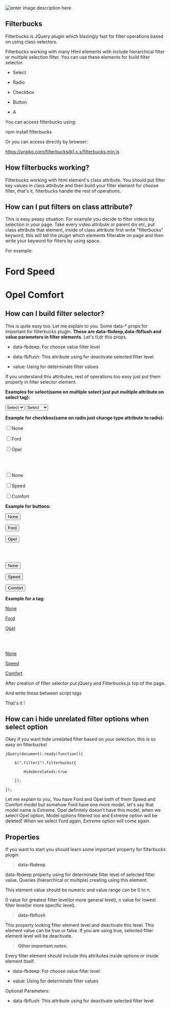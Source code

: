 
![enter image description here](https://i.ibb.co/hc5cX6w/filterbucks-logo-fw.png"FileterbucksLogo")

  

## **Filterbucks**

  

Filterbucks is JQuery plugin which blazingly fast for filter operations based on using class selectors.

  

Filterbucks working with many Html elements with include hierarchical filter or multiple selection filter. You can use these elements for build filter selector.

- Select

- Radio

- Checkbox

- Button

- A

  

You can access filterbucks using:

  

npm install filterbucks

  

Or you can access directly by browser:

  

https://unpkg.com/filterbucks@1.x.x/filterbucks.min.js


  
  

## **How filterbucks working?**

  

Filterbucks working with html element's class attribute. You should put filter key values in class attribute and then build your filter element for choose filter, that's it, filterbucks handle the rest of operations.

  

## **How can I put filters on class attribute?**

  

This is easy peasy situation. For example you decide to filter videos by selection in your page. Take every video attribute or parent div etc, put class attribute that element, inside of class attribute first write "filterbucks" keyword, this will tell the plugin which elements filterable on page and then write your keyword for filters by using space.

For example:

  

<div class="filterbucks Ford Speed">

<h1>Ford Speed</h1>

</div>

  

<div class="filterbucks Opel Comfort">

<h1>Opel Comfort</h1>

</div>

  

## **How can I build filter selector?**

  

This is quite easy too. Let me explain to you. Some data-* props for important for filterbucks plugin. **These are data-fbdeep,data-fbflush and value parameters in filter elements**. Let's tl;dr this props.

  

- data-fbdeep: For choose value filter level

- data-fbflush: This attribute using for deactivate selected filter level

- value: Using for determinate filter values

  

If you understand this attributes, rest of operations too easy just put them properly in filter selector element.

  

**Examples for select(same on multiple select just put multiple attribute on select tag):**

  

<select class="filter" data-fbdeep="0">

<option data-fbflush="true" value="none">

Select

</option>

<option value="Ford">

Ford

</option>

<option value="Opel">

Opel

</option>

</select>

<select class="filter" data-fbdeep="1">

<option data-fbflush="true" value="none">

Select

</option>

<option value="Speed">

Speed

</option>

<option value="Comfort">

Comfort

</option>

</select>

  
  

**Example for checkbox(same on radio just change type attribute to radio):**

  

<input type="checkbox" class="filter" data-fbdeep="0" name="filter1" value="none" data-fbflush="true"/>None

<input type="checkbox" class="filter" data-fbdeep="0" name="filter1" value="Ford"/>Ford

<input type="checkbox" class="filter" data-fbdeep="0" name="filter1" value="Opel"/>Opel

<br/>

<br/>

<input type="checkbox" class="filter" data-fbdeep="1" name="filter2" value="none" data-fbflush="true" />None

<input type="checkbox" class="filter" data-fbdeep="1" name="filter2" value="Speed"/>Speed

<input type="checkbox" class="filter" data-fbdeep="1" name="filter2" value="Comfort"/>Comfort

  

**Example for buttons:**

  

<button class="filter btn btn-primary" data-fbdeep="0" data-fbflush="true" value="none">None</button>

<button class="filter btn btn-primary" data-fbdeep="0" value="Ford">Ford</button>

<button class="filter btn btn-primary" data-fbdeep="0" name="filter1" value="Opel">Opel</button>

<br/>

<br/>

<button class="filter btn btn-primary" data-fbdeep="1" data-fbflush="true" value="none">None</button>

<button class="filter btn btn-primary" data-fbdeep="1" value="Speed">Speed</button>

<button class="filter btn btn-primary" data-fbdeep="1" value="Comfort">Comfort</button>

  
  

**Example for a tag:**

  

<a href="#" class="filter btn btn-primary" data-fbdeep="0" data-fbflush="true" value="none">None</a>

<a href="#" class="filter btn btn-primary" data-fbdeep="0" value="Ford">Ford</a>

<a href="#" class="filter btn btn-primary" data-fbdeep="0" value="Opel">Opel</a>

<br/>

<br/>

<a href="#" class="filter btn btn-primary" data-fbdeep="1" data-fbflush="true" value="none">None</a>

<a href="#" class="filter btn btn-primary" data-fbdeep="1" value="Speed">Speed</a>

<a href="#" class="filter btn btn-primary" data-fbdeep="1" value="Comfort">Comfort</a>

  

After creation of filter selector put jQuery and Filterbucks.js top of the page.

And write these between script tags

  

<script>

jQuery(document).ready(function(){

$(".filter1").filterbucks();

});

</script>

That's it !

## How can i hide unrelated filter options when select option

Okey if you want hide unrelated filter based on your selection, this is so easy on filterbucks!

    jQuery(document).ready(function(){
    
	    $(".filter1").filterbucks({
	    
		    HideUnrelateds:true
	    
	    });
    
    });

 

Let me explain to you, You have Ford and Opel both of them Speed and Comfort model but somehow Ford have one more model, let's say that model name is Extreme. Opel definitely doesn't have this model, when we select Opel option, Model options filtered too and Extreme option will be deleted! When we select Ford again, Extreme option will come again.

## **Properties**

  

If you want to start you should learn some important property for filterbucks plugin.

  

>  **data-fbdeep**

  

data-fbdeep property using for determinate filter level of selected filter value. Queries (hierarchical or multiple) creating using this element.

This element value should be numeric and value range can be 0 to n.

0 value for greatest filter level(or more general level), n value for lowest filter level(or more specific level).

  

>  **data-fbflush**

  

This property looking filter element level and deactivate this level. This element value can be true or false. If you are using true, selected filter element level will be deactivate.

  

>  **Other important notes.**

  

Every filter element should include this attributes inside options or inside element itself.

  

- data-fbdeep: For choose value filter level

- value: Using for determinate filter values

  

Optional Parameters:

- data-fbflush: This attribute using for deactivate selected filter level